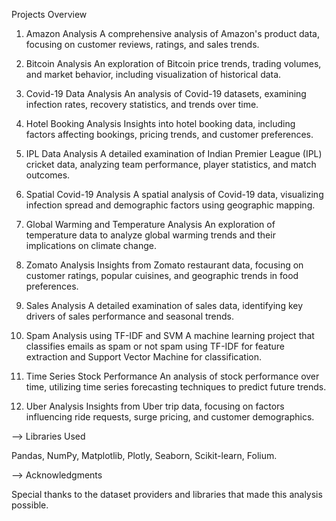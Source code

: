 Projects Overview

1) Amazon Analysis
A comprehensive analysis of Amazon's product data, focusing on customer reviews, ratings, and sales trends.


2) Bitcoin Analysis
An exploration of Bitcoin price trends, trading volumes, and market behavior, including visualization of historical data.


3) Covid-19 Data Analysis
An analysis of Covid-19 datasets, examining infection rates, recovery statistics, and trends over time.


4) Hotel Booking Analysis
Insights into hotel booking data, including factors affecting bookings, pricing trends, and customer preferences.


5) IPL Data Analysis
A detailed examination of Indian Premier League (IPL) cricket data, analyzing team performance, player statistics, and match outcomes.


6) Spatial Covid-19 Analysis
A spatial analysis of Covid-19 data, visualizing infection spread and demographic factors using geographic mapping.


7) Global Warming and Temperature Analysis
An exploration of temperature data to analyze global warming trends and their implications on climate change.


8) Zomato Analysis
Insights from Zomato restaurant data, focusing on customer ratings, popular cuisines, and geographic trends in food preferences.


9) Sales Analysis
A detailed examination of sales data, identifying key drivers of sales performance and seasonal trends.


10) Spam Analysis using TF-IDF and SVM
A machine learning project that classifies emails as spam or not spam using TF-IDF for feature extraction and Support Vector Machine for classification.


11) Time Series Stock Performance
An analysis of stock performance over time, utilizing time series forecasting techniques to predict future trends.


12) Uber Analysis
Insights from Uber trip data, focusing on factors influencing ride requests, surge pricing, and customer demographics.


--> Libraries Used


Pandas,
NumPy,
Matplotlib,
Plotly,
Seaborn,
Scikit-learn,
Folium.

--> Acknowledgments


Special thanks to the dataset providers and libraries that made this analysis possible.
